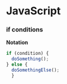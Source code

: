 # JavaScript


### if conditions

**Notation**

```js
if (condition) {
  doSomething();
} else {
  doSomethingElse();
  }
```



